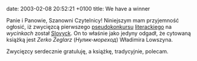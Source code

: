 date: 2003-02-08 20:52:21 +0100
title: We have a winner

Panie i Panowie, Szanowni Czytelnicy! Niniejszym mam przyjemność ogłosić, iż zwycięzcą pierwszego [pseudokonkursu](1044581269 'wycinek „Bom-bram-fok!”') [literackiego](1044699036 'wycinek „Do stu tysięcy wielorybów…”') na <cite>wycinkach</cite> został [Slovyck](http://slovyck.host.sk/ 'blog Slovycka'). On to właśnie jako jedyny odgadł, że cytowaną książką jest <cite>Zerko Żeglarz</cite> (<cite>Нулик-мореход</cite>) Władimira Lowszyna.

Zwycięzcy serdecznie gratuluję, a książkę, tradycyjnie, polecam.
